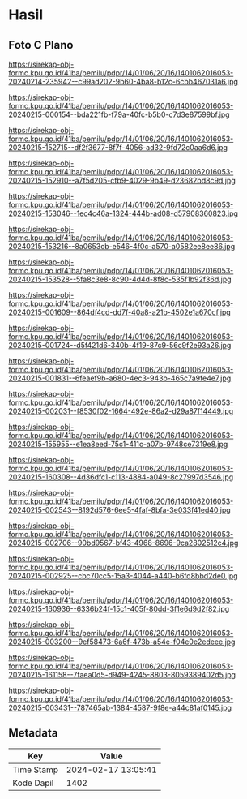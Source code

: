 # Hasil

## Foto C Plano

https://sirekap-obj-formc.kpu.go.id/41ba/pemilu/pdpr/14/01/06/20/16/1401062016053-20240214-235942--c99ad202-9b60-4ba8-b12c-6cbb467031a6.jpg

https://sirekap-obj-formc.kpu.go.id/41ba/pemilu/pdpr/14/01/06/20/16/1401062016053-20240215-000154--bda221fb-f79a-40fc-b5b0-c7d3e87599bf.jpg

https://sirekap-obj-formc.kpu.go.id/41ba/pemilu/pdpr/14/01/06/20/16/1401062016053-20240215-152715--df2f3677-8f7f-4056-ad32-9fd72c0aa6d6.jpg

https://sirekap-obj-formc.kpu.go.id/41ba/pemilu/pdpr/14/01/06/20/16/1401062016053-20240215-152910--a7f5d205-cfb9-4029-9b49-d23682bd8c9d.jpg

https://sirekap-obj-formc.kpu.go.id/41ba/pemilu/pdpr/14/01/06/20/16/1401062016053-20240215-153046--1ec4c46a-1324-444b-ad08-d57908360823.jpg

https://sirekap-obj-formc.kpu.go.id/41ba/pemilu/pdpr/14/01/06/20/16/1401062016053-20240215-153216--8a0653cb-e546-4f0c-a570-a0582ee8ee86.jpg

https://sirekap-obj-formc.kpu.go.id/41ba/pemilu/pdpr/14/01/06/20/16/1401062016053-20240215-153528--5fa8c3e8-8c90-4d4d-8f8c-535f1b92f36d.jpg

https://sirekap-obj-formc.kpu.go.id/41ba/pemilu/pdpr/14/01/06/20/16/1401062016053-20240215-001609--864df4cd-dd7f-40a8-a21b-4502e1a670cf.jpg

https://sirekap-obj-formc.kpu.go.id/41ba/pemilu/pdpr/14/01/06/20/16/1401062016053-20240215-001724--d5f421d6-340b-4f19-87c9-56c9f2e93a26.jpg

https://sirekap-obj-formc.kpu.go.id/41ba/pemilu/pdpr/14/01/06/20/16/1401062016053-20240215-001831--6feaef9b-a680-4ec3-943b-465c7a9fe4e7.jpg

https://sirekap-obj-formc.kpu.go.id/41ba/pemilu/pdpr/14/01/06/20/16/1401062016053-20240215-002031--f8530f02-1664-492e-86a2-d29a87f14449.jpg

https://sirekap-obj-formc.kpu.go.id/41ba/pemilu/pdpr/14/01/06/20/16/1401062016053-20240215-155955--e1ea8eed-75c1-411c-a07b-9748ce7319e8.jpg

https://sirekap-obj-formc.kpu.go.id/41ba/pemilu/pdpr/14/01/06/20/16/1401062016053-20240215-160308--4d36dfc1-c113-4884-a049-8c27997d3546.jpg

https://sirekap-obj-formc.kpu.go.id/41ba/pemilu/pdpr/14/01/06/20/16/1401062016053-20240215-002543--8192d576-6ee5-4faf-8bfa-3e033f41ed40.jpg

https://sirekap-obj-formc.kpu.go.id/41ba/pemilu/pdpr/14/01/06/20/16/1401062016053-20240215-002706--90bd9567-bf43-4968-8696-9ca2802512c4.jpg

https://sirekap-obj-formc.kpu.go.id/41ba/pemilu/pdpr/14/01/06/20/16/1401062016053-20240215-002925--cbc70cc5-15a3-4044-a440-b6fd8bbd2de0.jpg

https://sirekap-obj-formc.kpu.go.id/41ba/pemilu/pdpr/14/01/06/20/16/1401062016053-20240215-160936--6336b24f-15c1-405f-80dd-3f1e6d9d2f82.jpg

https://sirekap-obj-formc.kpu.go.id/41ba/pemilu/pdpr/14/01/06/20/16/1401062016053-20240215-003200--9ef58473-6a6f-473b-a54e-f04e0e2edeee.jpg

https://sirekap-obj-formc.kpu.go.id/41ba/pemilu/pdpr/14/01/06/20/16/1401062016053-20240215-161158--7faea0d5-d949-4245-8803-8059389402d5.jpg

https://sirekap-obj-formc.kpu.go.id/41ba/pemilu/pdpr/14/01/06/20/16/1401062016053-20240215-003431--787465ab-1384-4587-9f8e-a44c81af0145.jpg


## Metadata

| Key        | Value               |
| ---------- | ------------------- |
| Time Stamp | 2024-02-17 13:05:41 |
| Kode Dapil | 1402                |



